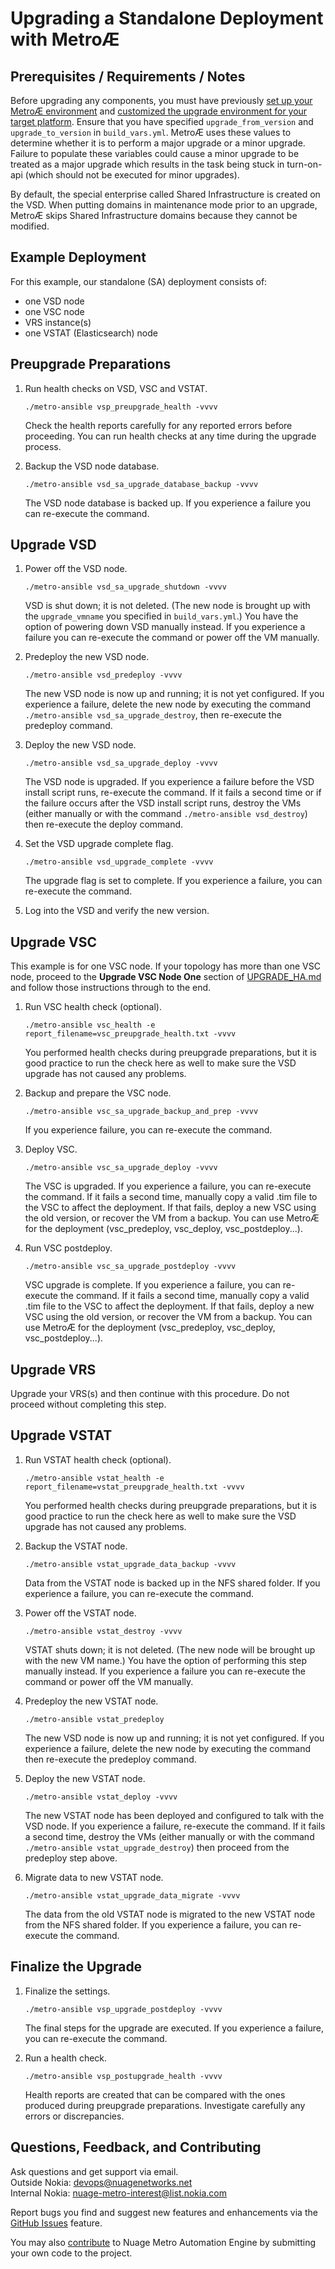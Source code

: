# Upgrading a Standalone Deployment with  Metro&#198;
## Prerequisites / Requirements / Notes
Before upgrading any components, you must have previously [set up your MetroÆ environment](SETUP.md) and [customized the upgrade environment for your target platform](CUSTOMIZE.md). Ensure that you have specified `upgrade_from_version` and `upgrade_to_version` in `build_vars.yml`. MetroÆ uses these values to determine whether it is to perform a major upgrade or a minor upgrade. Failure to populate these variables could cause a minor upgrade to be treated as a major upgrade which results in the task being stuck in turn-on-api (which should not be executed for minor upgrades).

By default, the special enterprise called Shared Infrastructure is created on the VSD. When putting domains in maintenance mode prior to an upgrade, MetroÆ skips Shared Infrastructure domains because they cannot be modified.

## Example Deployment
For this example, our standalone (SA) deployment consists of:
* one VSD node
* one VSC node
* VRS instance(s)
* one VSTAT (Elasticsearch) node


## Preupgrade Preparations
1. Run health checks on VSD, VSC and VSTAT.

     `./metro-ansible vsp_preupgrade_health -vvvv`

     Check the health reports carefully for any reported errors before proceeding. You can run health checks at any time during the upgrade process.

2. Backup the VSD node database.

     `./metro-ansible vsd_sa_upgrade_database_backup -vvvv`

    The VSD node database is backed up. If you experience a failure you can re-execute the command.

## Upgrade VSD

1. Power off the VSD node.

     `./metro-ansible vsd_sa_upgrade_shutdown -vvvv`

     VSD is shut down; it is not deleted. (The new node is brought up with the `upgrade_vmname` you specified in `build_vars.yml`.) You have the option of powering down VSD manually instead. If you experience a failure you can re-execute the command or power off the VM manually.

2. Predeploy the new VSD node.

     `./metro-ansible vsd_predeploy -vvvv`

     The new VSD node is now up and running; it is not yet configured. If you experience a failure, delete the new node by executing the command `./metro-ansible vsd_sa_upgrade_destroy`, then re-execute the predeploy command.

3. Deploy the new VSD node.

     `./metro-ansible vsd_sa_upgrade_deploy -vvvv`

     The VSD node is upgraded. If you experience a failure before the VSD install script runs, re-execute the command. If it fails a second time or if the failure occurs after the VSD install script runs, destroy the VMs (either manually or with the command `./metro-ansible vsd_destroy`) then re-execute the deploy command.

4. Set the VSD upgrade complete flag.

     `./metro-ansible vsd_upgrade_complete -vvvv`

     The upgrade flag is set to complete. If you experience a failure, you can re-execute the command.

5. Log into the VSD and verify the new version.

## Upgrade VSC
This example is for one VSC node. If your topology has more than one VSC node, proceed to the **Upgrade VSC Node One** section of  [UPGRADE_HA.md](Documentation/UPGRADE_HA.md) and follow those instructions through to the end.

1. Run VSC health check (optional).

     `./metro-ansible vsc_health -e report_filename=vsc_preupgrade_health.txt -vvvv`

     You performed health checks during preupgrade preparations, but it is good practice to run the check here as well to make sure the VSD upgrade has not caused any problems.

2. Backup and prepare the VSC node.

     `./metro-ansible vsc_sa_upgrade_backup_and_prep -vvvv`
     
     If you experience failure, you can re-execute the command.

3. Deploy VSC.

     `./metro-ansible vsc_sa_upgrade_deploy -vvvv`

     The VSC is upgraded. If you experience a failure, you can re-execute the command. If it fails a second time, manually copy a valid .tim file to the VSC to affect the deployment. If that fails, deploy a new VSC using the old version, or recover the VM from a backup. You can use Metro&#198; for the deployment (vsc_predeploy, vsc_deploy, vsc_postdeploy...).

4. Run VSC postdeploy.

     `./metro-ansible vsc_sa_upgrade_postdeploy -vvvv`

     VSC upgrade is complete. If you experience a failure, you can re-execute the command. If it fails a second time, manually copy a valid .tim file to the VSC to affect the deployment. If that fails, deploy a new VSC using the old version, or recover the VM from a backup. You can use Metro&#198; for the deployment (vsc_predeploy, vsc_deploy, vsc_postdeploy...).

## Upgrade VRS
Upgrade your VRS(s) and then continue with this procedure. Do not proceed without completing this step.

## Upgrade VSTAT
1. Run VSTAT health check (optional).

     `./metro-ansible vstat_health -e report_filename=vstat_preupgrade_health.txt -vvvv`

     You performed health checks during preupgrade preparations, but it is good practice to run the check here as well to make sure the VSD upgrade has not caused any problems.

2. Backup the VSTAT node.

     `./metro-ansible vstat_upgrade_data_backup -vvvv`

     Data from the VSTAT node is backed up in the NFS shared folder. If you experience a failure, you can re-execute the command.

3. Power off the VSTAT node.

     `./metro-ansible vstat_destroy -vvvv`

     VSTAT shuts down; it is not deleted. (The new node will be brought up with the new VM name.) You have the option of performing this step manually instead. If you experience a failure you can re-execute the command or power off the VM manually.

4. Predeploy the new VSTAT node.

     `./metro-ansible vstat_predeploy`

     The new VSD node is now up and running; it is not yet configured. If you experience a failure, delete the new node by executing the command then re-execute the predeploy command.  

5. Deploy the new VSTAT node.

     `./metro-ansible vstat_deploy -vvvv`

     The new VSTAT node has been deployed and configured to talk with the VSD node. If you experience a failure, re-execute the command. If it fails a second time, destroy the VMs (either manually or with the command `./metro-ansible vstat_upgrade_destroy`) then proceed from the predeploy step above.

6. Migrate data to new VSTAT node.

     `./metro-ansible vstat_upgrade_data_migrate -vvvv`

     The data from the old VSTAT node is migrated to the new VSTAT node from the NFS shared folder. If you experience a failure, you can re-execute the command.

## Finalize the Upgrade
1. Finalize the settings.

     `./metro-ansible vsp_upgrade_postdeploy -vvvv`

     The final steps for the upgrade are executed. If you experience a failure, you can re-execute the command.

2. Run a health check.

     `./metro-ansible vsp_postupgrade_health -vvvv`

     Health reports are created that can be compared with the ones produced during preupgrade preparations. Investigate carefully any errors or discrepancies.

## Questions, Feedback, and Contributing

Ask questions and get support via email.  
  Outside Nokia: [devops@nuagenetworks.net](mailto:deveops@nuagenetworks.net "send email to nuage-metro project")  
  Internal Nokia: [nuage-metro-interest@list.nokia.com](mailto:nuage-metro-interest@list.nokia.com "send email to nuage-metro project")  

Report bugs you find and suggest new features and enhancements via the [GitHub Issues](https://github.com/nuagenetworks/nuage-metro/issues "nuage-metro issues") feature.

You may also [contribute](../CONTRIBUTING.md) to Nuage Metro Automation Engine by submitting your own code to the project.
